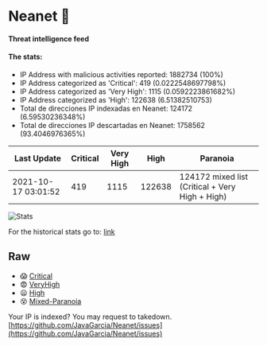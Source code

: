 # Neanet :hocho:
#### Threat intelligence feed
#### The stats:

- IP Address with malicious activities reported: 1882734 (100%)
- IP Address categorized as 'Critical':  419 (0.0222548697798%)
- IP Address categorized as 'Very High':  1115 (0.0592223861682%)
- IP Address categorized as 'High':  122638 (6.51382510753)
- Total de direcciones IP indexadas en Neanet:  124172 (6.59530236348%)
- Total de direcciones IP descartadas en Neanet:  1758562 (93.4046976365%)

| Last Update | Critical | Very High | High | Paranoia |
| --- | --- | --- | --- | --- |
| 2021-10-17 03:01:52 | 419 | 1115 | 122638 | 124172 mixed list (Critical + Very High + High)|

![Stats](https://docs.google.com/spreadsheets/d/e/2PACX-1vSnaNMIXVabIpDJjufMlzH7poXnshF3mgd8Is1g9ytUEzVsP5my4Trn8f-xkoLLQ38xpL3HtmUexLo6/pubchart?oid=501124687&format=image)

For the historical stats go to: [link](/stats.csv)
## Raw
- :scream: [Critical](https://raw.githubusercontent.com/JavaGarcia/Neanet/master/blacklists/neanet_critical.txt)
- :fearful: [VeryHigh](https://raw.githubusercontent.com/JavaGarcia/Neanet/master/blacklists/neanet_veryHigh.txtt)
- :frowning: [High](https://raw.githubusercontent.com/JavaGarcia/Neanet/master/blacklists/neanet_high.txt)
- :dizzy_face: [Mixed-Paranoia](https://raw.githubusercontent.com/JavaGarcia/Neanet/master/blacklists/neanet_all.txt)


Your IP is indexed? You may request to takedown. [https://github.com/JavaGarcia/Neanet/issues](https://github.com/JavaGarcia/Neanet/issues)









































































































































































































































































































































































































































































































































































































































































































































































































































































































































































































































































































































































































































































































































































































































































































































































































































































































































































































































































































































































































































































































































































































































































































































































































































































































































































































































































































































































































































































































































































































































































































































































































































































































































































































































































































































































































































































































































































































































































































































































































































































































































































































































































































































































































































































































































































































































































































































































































































































































































































































































































































































































































































































































































































































































































































































































































































































































































































































































































































































































































































































































































































































































































































































































































































































































































































































































































































































































































































































































































































































































































































































































































































































































































































































































































































































































































































































































































































































































































































































































































































































































































































































































































































































































































































































































































































































































































































































































































































































































































































































































































































































































































































































































































































































































































































































































































































































































































